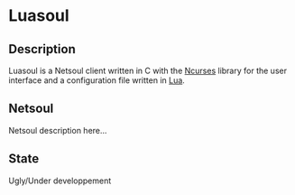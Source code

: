 Luasoul
======

Description
-----------
Luasoul is a Netsoul client written in C with the [Ncurses](http://www.gnu.org/software/ncurses/) library for the user interface and a configuration file written in [Lua](http://www.lua.org/).

Netsoul
-------
Netsoul description here...

State
-----
Ugly/Under developpement
